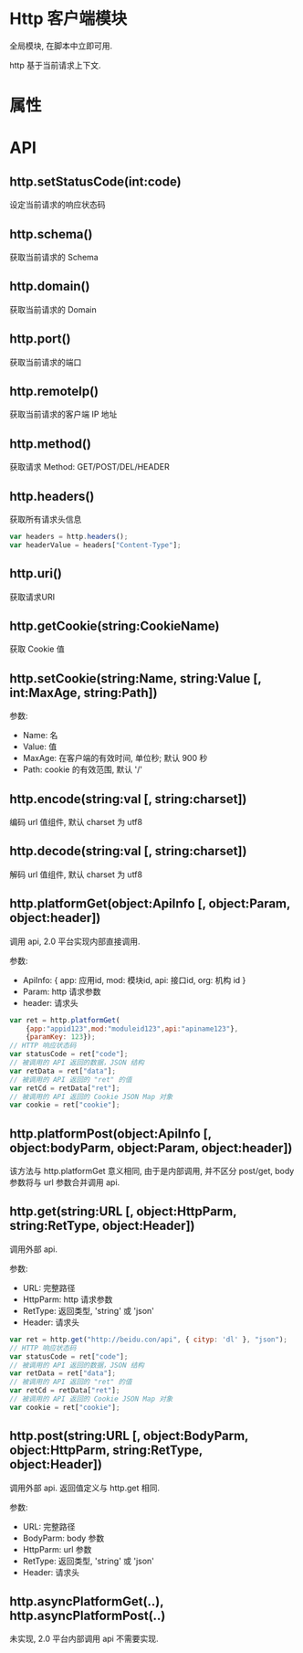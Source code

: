 # Http 客户端模块

全局模块, 在脚本中立即可用.

http 基于当前请求上下文.


# 属性

# API

## http.setStatusCode(int:code)

设定当前请求的响应状态码

## http.schema()

获取当前请求的 Schema

## http.domain()

获取当前请求的 Domain

## http.port()

获取当前请求的端口

## http.remoteIp()

获取当前请求的客户端 IP 地址

## http.method()

获取请求 Method: GET/POST/DEL/HEADER

## http.headers()

获取所有请求头信息

```javascript
var headers = http.headers();
var headerValue = headers["Content-Type"];
```

## http.uri()

获取请求URI

## http.getCookie(string:CookieName)

获取 Cookie 值

## http.setCookie(string:Name, string:Value [, int:MaxAge, string:Path])

参数:

* Name: 名
* Value: 值
* MaxAge: 在客户端的有效时间, 单位秒; 默认 900 秒
* Path: cookie 的有效范围, 默认 '/'


## http.encode(string:val [, string:charset])

编码 url 值组件, 默认 charset 为 utf8

## http.decode(string:val [, string:charset])

解码 url 值组件, 默认 charset 为 utf8


## http.platformGet(object:ApiInfo [, object:Param, object:header])

调用 api, 2.0 平台实现内部直接调用.

参数:

* ApiInfo: { app: 应用id, mod: 模块id, api: 接口id, org: 机构 id }
* Param: http 请求参数
* header: 请求头

```javascript
var ret = http.platformGet(
    {app:"appid123",mod:"moduleid123",api:"apiname123"}, 
    {paramKey: 123});
// HTTP 响应状态码
var statusCode = ret["code"];  
// 被调用的 API 返回的数据，JSON 结构									
var retData = ret["data"];     
// 被调用的 API 返回的 "ret" 的值
var retCd = retData["ret"];
// 被调用的 API 返回的 Cookie JSON Map 对象
var cookie = ret["cookie"];
```


## http.platformPost(object:ApiInfo [, object:bodyParm, object:Param, object:header])

该方法与 http.platformGet 意义相同, 由于是内部调用, 并不区分 post/get, body 参数将与 url 参数合并调用 api.


## http.get(string:URL [, object:HttpParm, string:RetType, object:Header])

调用外部 api.

参数:

* URL: 完整路径
* HttpParm: http 请求参数
* RetType: 返回类型, 'string' 或 'json'
* Header: 请求头

```javascript
var ret = http.get("http://beidu.con/api", { cityp: 'dl' }, "json");
// HTTP 响应状态码
var statusCode = ret["code"];  
// 被调用的 API 返回的数据，JSON 结构
var retData = ret["data"];
// 被调用的 API 返回的 "ret" 的值
var retCd = retData["ret"];
// 被调用的 API 返回的 Cookie JSON Map 对象
var cookie = ret["cookie"];
```


## http.post(string:URL [, object:BodyParm, object:HttpParm, string:RetType, object:Header])

调用外部 api. 返回值定义与 http.get 相同.

参数:

* URL: 完整路径
* BodyParm: body 参数
* HttpParm: url 参数
* RetType: 返回类型, 'string' 或 'json'
* Header: 请求头


## http.asyncPlatformGet(..), http.asyncPlatformPost(..)

未实现, 2.0 平台内部调用 api 不需要实现.

